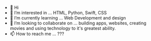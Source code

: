 - 👋 Hi
- 👀 I’m interested in ... HTML, Python, Swift, CSS
- 🌱 I’m currently learning ... Web Development and design
- 💞️ I’m looking to collaborate on ... building apps, websites, creating movies and using technology to it's greatest ability.
- 📫 How to reach me ... ???

<!---
ThoseOneProductions/ThoseOneProductions is a ✨ special ✨ repository because its `README.md` (this file) appears on your GitHub profile.
You can click the Preview link to take a look at your changes.
--->
